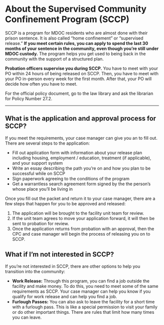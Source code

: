 # About the Supervised Community Confinement Program (SCCP)

SCCP is a program for MDOC residents who are almost done with their prison sentence. It is also called “home confinement” or “supervised release.” **If you meet certain rules, you can apply to spend the last 30 months of your sentence in the community, even though you’re still under MDOC custody.** The program helps you get used to being back in the community with the support of a structured plan.

**Probation officers supervise you during SCCP.** You have to meet with your PO within 24 hours of being released on SCCP. Then, you have to meet with your PO in-person every week for the first month. After that, your PO will decide how often you have to meet.

For the official policy document, go to the law library and ask the librarian for Policy Number 27.2.

---

## What is the application and approval process for SCCP?

If you meet the requirements, your case manager can give you an <FormPreview linkText="SCCP application packet" /> to fill out. There are several steps to the application:

- Fill out application form with information about your release plan including housing, employment / education, treatment (if applicable), and your support system
- Write an essay describing the path you’re on and how you plan to be successful while on SCCP
- Sign paperwork agreeing to the conditions of the program
- Get a warrantless search agreement form signed by the the person’s whose place you’ll be living in

Once you fill out the packet and return it to your case manager, there are a few steps that happen for you to be approved and released:

1. The application will be brought to the facility unit team for review.
1. If the unit team agrees to move your application forward, it will then be sent to probation for review.
1. Once the application returns from probation with an approval, then the CPC and case manager will begin the process of releasing you on to SCCP.

## What if I’m not interested in SCCP?

If you’re not interested in SCCP, there are other options to help you transition into the community:

- **Work Release:** Through this program, you can find a job outside the facility and make money. To do this, you need to meet some of the same requirements as SCCP. Your case manager can help you know if you qualify for work release and can help you find a job.
- **Furlough Passes:** You can also ask to leave the facility for a short time with a furlough pass. This is like a special permission to visit your family or do other important things. There are rules that limit how many times you can leave.
